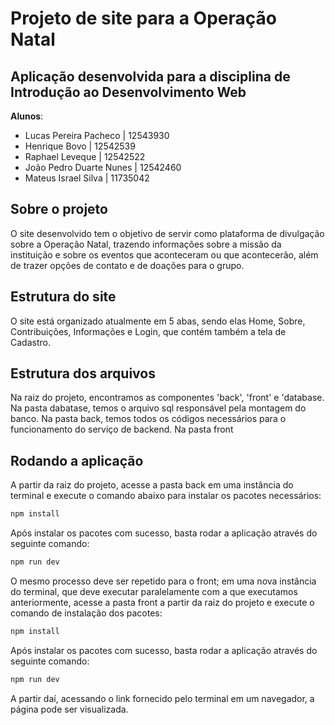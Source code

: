 # Projeto de site para a Operação Natal

## Aplicação desenvolvida para a disciplina de Introdução ao Desenvolvimento Web

**Alunos**:
  - Lucas Pereira Pacheco | 12543930
  - Henrique Bovo | 12542539
  - Raphael Leveque | 12542522
  - João Pedro Duarte Nunes | 12542460
  - Mateus Israel Silva | 11735042

## Sobre o projeto

O site desenvolvido tem o objetivo de servir como plataforma de divulgação sobre a Operação Natal, trazendo informações sobre a missão da instituição e sobre os eventos que aconteceram ou que acontecerão, além de trazer opções de contato e de doações para o grupo.

## Estrutura do site

O site está organizado atualmente em 5 abas, sendo elas Home, Sobre, Contribuições, Informações e Login, que contém também a tela de Cadastro.

## Estrutura dos arquivos

Na raiz do projeto, encontramos as componentes 'back', 'front' e 'database. Na pasta dabatase, temos o arquivo sql responsável pela montagem do banco. Na pasta back, temos todos os códigos necessários para o funcionamento do serviço de backend. Na pasta front

## Rodando a aplicação

A partir da raiz do projeto, acesse a pasta back em uma instância do terminal e execute o comando abaixo para instalar os pacotes necessários:

```sh
npm install
```

Após instalar os pacotes com sucesso, basta rodar a aplicação através do seguinte comando:

```sh
npm run dev
```

O mesmo processo deve ser repetido para o front; em uma nova instância do terminal, que deve executar paralelamente com a que executamos anteriormente, acesse a pasta front a partir da raiz do projeto e execute o comando de instalação dos pacotes: 

```sh
npm install
```

Após instalar os pacotes com sucesso, basta rodar a aplicação através do seguinte comando:

```sh
npm run dev
```

A partir daí, acessando o link fornecido pelo terminal em um navegador, a página pode ser visualizada.
